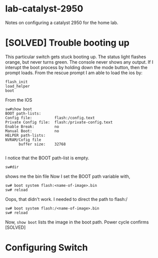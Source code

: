 # lab-catalyst-2950
Notes on configuring a catalyst 2950 for the home lab.

# [SOLVED] Trouble booting up
This particular switch gets stuck booting up. The status light flashes orange, but never turns green. The console never shows any output.
If I interupt the boot process by holding down the mode button, then the prompt loads. From the rescue prompt I am able to load the ios by:

```
flash_init
load_helper
boot
```
From the IOS
```
sw#show boot
BOOT path-lists:
Config file:          flash:/config.text
Private Config file:  flash:/private-config.text
Enable Break:         no
Manual Boot:          no
HELPER path-lists:
NVRAM/Cofig file 
      buffer size:    32768
      
```
I notice that the BOOT path-list is empty.
```
sw#dir
```
shows me the bin file Now I set the BOOT path variable with,
```
sw# boot system flash:<name-of-image>.bin
sw# reload
```
Oops, that didn't work. I needed to direct the path to flash:/
```
sw# boot system flash:/<name-of-image>.bin
sw# reload
```
Now, `show boot` lists the image in the boot path.
Power cycle confirms [SOLVED]

# Configuring Switch

